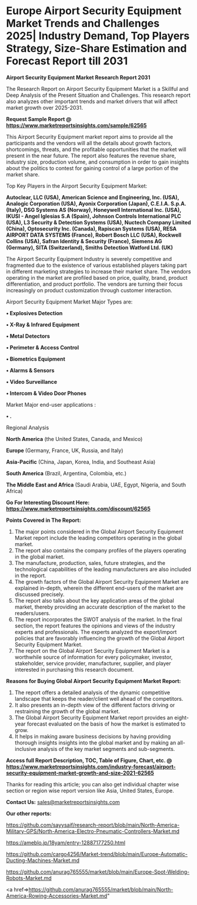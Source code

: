 # Europe Airport Security Equipment Market Trends and Challenges 2025| Industry Demand, Top Players Strategy, Size-Share Estimation and Forecast Report till 2031

<strong>Airport Security Equipment Market Research Report 2031</strong>

The Research Report on Airport Security Equipment Market is a Skillful and Deep Analysis of the Present Situation and Challenges. This research report also analyzes other important trends and market drivers that will affect market growth over 2025-2031.

<strong>Request Sample Report @ <a href=https://www.marketreportsinsights.com/sample/62565>https://www.marketreportsinsights.com/sample/62565</a></strong>

This Airport Security Equipment market report aims to provide all the participants and the vendors will all the details about growth factors, shortcomings, threats, and the profitable opportunities that the market will present in the near future. The report also features the revenue share, industry size, production volume, and consumption in order to gain insights about the politics to contest for gaining control of a large portion of the market share.

Top Key Players in the Airport Security Equipment Market:

<strong>Autoclear, LLC (USA), American Science and Engineering, Inc. (USA), Analogic Corporation (USA), Ayonix Corporation (Japan), C.E.I.A. S.p.A. (Italy), DSG Systems AS (Norway), Honeywell International Inc. (USA), IKUSI - Angel Iglesias S.A (Spain), Johnson Controls International PLC (USA), L3 Security & Detection Systems (USA), Nuctech Company Limited (China), Optosecurity Inc. (Canada), Rapiscan Systems (USA), RESA AIRPORT DATA SYSTEMS (France), Robert Bosch LLC (USA), Rockwell Collins (USA), Safran Identity & Security (France), Siemens AG (Germany), SITA (Switzerland), Smiths Detection Watford Ltd. (UK)</strong>

The Airport Security Equipment Industry is severely competitive and fragmented due to the existence of various established players taking part in different marketing strategies to increase their market share. The vendors operating in the market are profiled based on price, quality, brand, product differentiation, and product portfolio. The vendors are turning their focus increasingly on product customization through customer interaction.

Airport Security Equipment Market Major Types are:

<strong>• Explosives Detection

• X-Ray & Infrared Equipment

• Metal Detectors

• Perimeter & Access Control

• Biometrics Equipment

• Alarms & Sensors

• Video Surveillance

• Intercom & Video Door Phones</strong>

Market Major end-user applications :

<strong>• .</strong>

Regional Analysis

</u><strong><b>North America</b></strong> (the United States, Canada, and Mexico)

<strong><b>Europe </b></strong>(Germany, France, UK, Russia, and Italy)

<strong><b>Asia-Pacific</b></strong> (China, Japan, Korea, India, and Southeast Asia)

<strong><b>South America</b></strong> (Brazil, Argentina, Colombia, etc.)

<strong><b>The Middle East and Africa</b></strong> (Saudi Arabia, UAE, Egypt, Nigeria, and South Africa)

<strong>Go For Interesting Discount Here: <a href=https://www.marketreportsinsights.com/discount/62565>https://www.marketreportsinsights.com/discount/62565</a></strong>

<strong>Points Covered in The Report:</strong>
<ol>
  <li>The major points considered in the Global Airport Security Equipment Market report include the leading competitors operating in the global market.</li>
  <li>The report also contains the company profiles of the players operating in the global market.</li>
  <li>The manufacture, production, sales, future strategies, and the technological capabilities of the leading manufacturers are also included in the report.</li>
  <li>The growth factors of the Global Airport Security Equipment Market are explained in-depth, wherein the different end-users of the market are discussed precisely.</li>
  <li>The report also talks about the key application areas of the global market, thereby providing an accurate description of the market to the readers/users.</li>
  <li>The report incorporates the SWOT analysis of the market. In the final section, the report features the opinions and views of the industry experts and professionals. The experts analyzed the export/import policies that are favorably influencing the growth of the Global Airport Security Equipment Market.</li>
  <li>The report on the Global Airport Security Equipment Market is a worthwhile source of information for every policymaker, investor, stakeholder, service provider, manufacturer, supplier, and player interested in purchasing this research document.</li>
</ol>
<strong>Reasons for Buying Global Airport Security Equipment Market Report:</strong>

<ol>
  <li>The report offers a detailed analysis of the dynamic competitive landscape that keeps the reader/client well ahead of the competitors.</li>
  <li>It also presents an in-depth view of the different factors driving or restraining the growth of the global market.</li>
  <li>The Global Airport Security Equipment Market report provides an eight-year forecast evaluated on the basis of how the market is estimated to grow.</li>
  <li>It helps in making aware business decisions by having providing thorough insights insights into the global market and by making an all-inclusive analysis of the key market segments and sub-segments.</li>
</ol>
<strong>Access full Report Description, TOC, Table of Figure, Chart, etc. @ <a href=https://www.marketreportsinsights.com/industry-forecast/airport-security-equipment-market-growth-and-size-2021-62565>https://www.marketreportsinsights.com/industry-forecast/airport-security-equipment-market-growth-and-size-2021-62565</a></strong>


Thanks for reading this article; you can also get individual chapter wise section or region wise report version like Asia, United States, Europe.

<strong>Contact Us:</strong>
sales@marketreportsinsights.com

<strong>Our other reports:</strong>

<a href=https://github.com/sayysaif/research-report/blob/main/North-America-Military-GPS/North-America-Electro-Pneumatic-Controllers-Market.md>https://github.com/sayysaif/research-report/blob/main/North-America-Military-GPS/North-America-Electro-Pneumatic-Controllers-Market.md</a>

<a href=https://ameblo.jp/18yam/entry-12887177250.html>https://ameblo.jp/18yam/entry-12887177250.html</a>

<a href=https://github.com/cargo4256/Market-trend/blob/main/Europe-Automatic-Ducting-Machines-Market.md>https://github.com/cargo4256/Market-trend/blob/main/Europe-Automatic-Ducting-Machines-Market.md</a>

<a href=https://github.com/anurag765555/market/blob/main/Europe-Spot-Welding-Robots-Market.md>https://github.com/anurag765555/market/blob/main/Europe-Spot-Welding-Robots-Market.md</a>

<a href=>https://github.com/anurag765555/market/blob/main/North-America-Rowing-Accessories-Market.md</a>"
